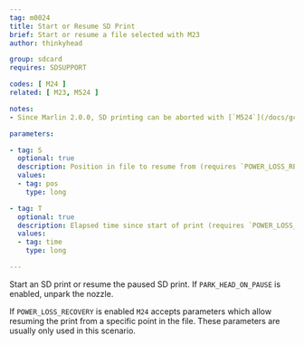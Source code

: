 ```yaml
---
tag: m0024
title: Start or Resume SD Print
brief: Start or resume a file selected with M23
author: thinkyhead

group: sdcard
requires: SDSUPPORT

codes: [ M24 ]
related: [ M23, M524 ]

notes:
- Since Marlin 2.0.0, SD printing can be aborted with [`M524`](/docs/gcode/M524.html).

parameters:

- tag: S
  optional: true
  description: Position in file to resume from (requires `POWER_LOSS_RECOVERY`)
  values:
  - tag: pos
    type: long

- tag: T
  optional: true
  description: Elapsed time since start of print (requires `POWER_LOSS_RECOVERY`)
  values:
  - tag: time
    type: long

---
```


Start an SD print or resume the paused SD print. If `PARK_HEAD_ON_PAUSE` is enabled, unpark the nozzle.

If `POWER_LOSS_RECOVERY` is enabled `M24` accepts parameters which allow resuming the print from a specific point in the file. These parameters are usually only used in this scenario.
